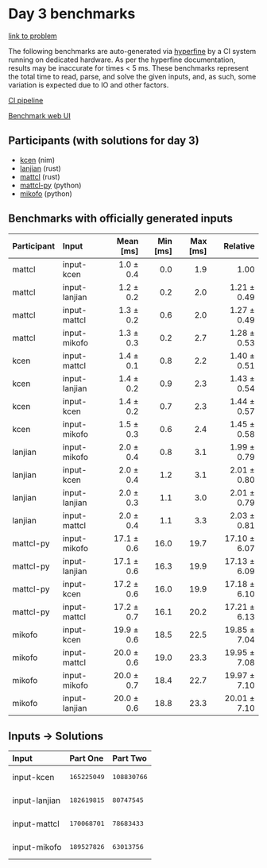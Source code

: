 # Day 3 benchmarks

[link to problem](https://adventofcode.com/2024/day/3)

The following benchmarks are auto-generated via
[hyperfine](https://github.com/sharkdp/hyperfine) by a CI system running on
dedicated hardware. As per the hyperfine documentation, results may be
inaccurate for times < 5 ms. These benchmarks represent the total time to read,
parse, and solve the given inputs, and, as such, some variation is expected due
to IO and other factors.

[CI pipeline](http://ci.papercode.net:8080/teams/main/pipelines/aoc2024)

[Benchmark web UI](https://aoc.ancalagon.black)


## Participants (with solutions for day 3)

- [kcen](https://github.com/kcen/aoc2024) (nim)
- [lanjian](https://github.com/lanjian/aoc-2024) (rust)
- [mattcl](https://github.com/mattcl/aoc2024) (rust)
- [mattcl-py](https://github.com/mattcl/aoc2024-py) (python)
- [mikofo](https://github.com/mikofo/aoc2024) (python)


## Benchmarks with officially generated inputs

| Participant | Input | Mean [ms] | Min [ms] | Max [ms] | Relative |
|:---|:---|---:|---:|---:|---:|
| mattcl | input-kcen | 1.0 ± 0.4 | 0.0 | 1.9 | 1.00 |
| mattcl | input-lanjian | 1.2 ± 0.2 | 0.2 | 2.0 | 1.21 ± 0.49 |
| mattcl | input-mattcl | 1.3 ± 0.2 | 0.6 | 2.0 | 1.27 ± 0.49 |
| mattcl | input-mikofo | 1.3 ± 0.3 | 0.2 | 2.7 | 1.28 ± 0.53 |
| kcen | input-mattcl | 1.4 ± 0.1 | 0.8 | 2.2 | 1.40 ± 0.51 |
| kcen | input-lanjian | 1.4 ± 0.2 | 0.9 | 2.3 | 1.43 ± 0.54 |
| kcen | input-kcen | 1.4 ± 0.2 | 0.7 | 2.3 | 1.44 ± 0.57 |
| kcen | input-mikofo | 1.5 ± 0.3 | 0.6 | 2.4 | 1.45 ± 0.58 |
| lanjian | input-mikofo | 2.0 ± 0.4 | 0.8 | 3.1 | 1.99 ± 0.79 |
| lanjian | input-kcen | 2.0 ± 0.4 | 1.2 | 3.1 | 2.01 ± 0.80 |
| lanjian | input-lanjian | 2.0 ± 0.3 | 1.1 | 3.0 | 2.01 ± 0.79 |
| lanjian | input-mattcl | 2.0 ± 0.4 | 1.1 | 3.3 | 2.03 ± 0.81 |
| mattcl-py | input-mikofo | 17.1 ± 0.6 | 16.0 | 19.7 | 17.10 ± 6.07 |
| mattcl-py | input-lanjian | 17.1 ± 0.6 | 16.3 | 19.9 | 17.13 ± 6.09 |
| mattcl-py | input-kcen | 17.2 ± 0.6 | 16.0 | 19.9 | 17.18 ± 6.10 |
| mattcl-py | input-mattcl | 17.2 ± 0.7 | 16.1 | 20.2 | 17.21 ± 6.13 |
| mikofo | input-kcen | 19.9 ± 0.6 | 18.5 | 22.5 | 19.85 ± 7.04 |
| mikofo | input-mattcl | 20.0 ± 0.6 | 19.0 | 23.3 | 19.95 ± 7.08 |
| mikofo | input-mikofo | 20.0 ± 0.7 | 18.4 | 22.7 | 19.97 ± 7.10 |
| mikofo | input-lanjian | 20.0 ± 0.6 | 18.8 | 23.3 | 20.01 ± 7.10 |


## Inputs -> Solutions

| Input | Part One | Part Two |
|:---|:---|:---|
|input-kcen|<pre>165225049</pre>|<pre>108830766</pre>|
|input-lanjian|<pre>182619815</pre>|<pre>80747545</pre>|
|input-mattcl|<pre>170068701</pre>|<pre>78683433</pre>|
|input-mikofo|<pre>189527826</pre>|<pre>63013756</pre>|